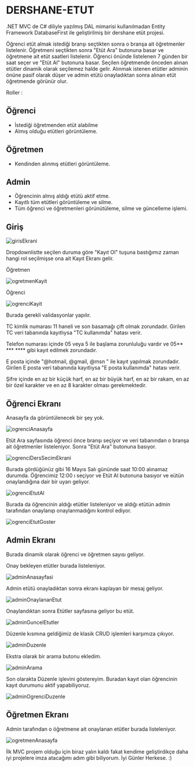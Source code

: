 
# DERSHANE-ETUT
.NET MVC de C# diliyle yazılmış DAL mimarisi kullanılmadan Entity Framework DatabaseFirst ile geliştirilmiş bir dershane etüt projesi.

Öğrenci etüt almak istediği branşı seçtikten sonra o branşa ait öğretmenler listelenir. Öğretmeni seçtikten sonra "Etüt Ara" butonuna basar ve öğretmene ait etüt saatleri listelenir. Öğrenci önünde listelenen 7 günden bir saat seçer ve "Etüt Al" butonuna basar. Seçilen öğretmende önceden alınan etütler dinamik olarak seçilemez halde gelir. Alınmak istenen etütler adminin önüne pasif olarak düşer ve admin etütü onayladıktan sonra alınan etüt öğretmende görünür olur.


Roller :











## Öğrenci

- İstediği öğretmenden etüt alabilme
- Almış olduğu etütleri görüntüleme.


## Öğretmen

- Kendinden alınmış etütleri görüntüleme.


## Admin

- Öğrencinin almış aldığı etütü aktif etme.
- Kayıtlı tüm etütleri görüntüleme ve silme.
- Tüm öğrenci ve öğretmenleri görünütüleme, silme ve güncelleme işlemi.






  
## Giriş 

![girisEkrani](https://github.com/itegrisu/DERSHANE-ETUT/assets/104738076/204b135d-6466-42b3-b5e0-81ad638b597d)

  Dropdownlistte seçilen duruma göre "Kayıt Ol" tuşuna bastığımız zaman hangi rol seçilmişse ona ait Kayıt Ekranı gelir.

 Öğretmen

  ![ogretmenKayit](https://github.com/itegrisu/DERSHANE-ETUT/assets/104738076/d37efb8a-7ce6-4898-b020-dff38509698a)

Öğrenci

  ![ogrenciKayit](https://github.com/itegrisu/DERSHANE-ETUT/assets/104738076/ca043349-21e7-4b27-906c-e10dc5ae387a)

Burada gerekli validasyonlar yapılır.

TC kimlik numarası 11 haneli ve son basamağı çift olmak zorundadır. Girilen TC veri tabanında kayıtlıysa "TC kullanımda" hatası verir.

Telefon numarası içinde 05 veya 5 ile başlama zorunluluğu vardır ve 05** *** **** gibi kayıt edilmek zorundadır.

E posta içinde "@hotmail, @gmail, @msn " ile kayıt yapılmak zorundadır. Girilen E posta veri tabanında kayıtlıysa "E posta kullanımda" hatası verir.

Şifre içinde en az bir küçük harf, en az bir büyük harf, en az bir rakam, en az bir özel karakter ve en az 8 karakter olması gerekmektedir. 


## Öğrenci Ekranı 

Anasayfa da görüntülenecek bir şey yok.

![ogrenciAnasayfa](https://github.com/itegrisu/DERSHANE-ETUT/assets/104738076/da889176-4b3c-4663-92b6-329e386a0913)

Etüt Ara sayfasında öğrenci önce branşı seçiyor ve veri tabanından o branşa ait öğretmenler listeleniyor. Sonra "Etüt Ara" butonuna basıyor.

![ogrenciDersSecimEkrani](https://github.com/itegrisu/DERSHANE-ETUT/assets/104738076/5bc48965-ead0-443e-8c1e-049c54db5fa2)

Burada gördüğünüz gibi 16 Mayıs Salı gününde saat 10:00 alınamaz durumda. Öğrencimiz 12:00 ı seçiyor ve Etüt Al butonuna basıyor ve eütün onaylandığına dair bir uyarı geliyor.

![ogrenciEtutAl](https://github.com/itegrisu/DERSHANE-ETUT/assets/104738076/60be49b8-8c72-4efd-8157-30fc8221d5db)

Burada da öğrencinin aldığı etütler listeleniyor ve aldığı etütün admin tarafından onaylanıp onaylanmadığını kontrol ediyor.

![ogrenciEtutGoster](https://github.com/itegrisu/DERSHANE-ETUT/assets/104738076/fda7bf53-d8a9-430a-b945-af568b3198fc)

## Admin Ekranı

Burada dinamik olarak öğrenci ve öğretmen sayısı geliyor.

Onay bekleyen etütler burada listeleniyor.

![adminAnasayfasi](https://github.com/itegrisu/DERSHANE-ETUT/assets/104738076/87ed9f16-a4bd-40a9-b374-9a37fe84041b)

Admin etütü onayladıktan sonra ekranı kaplayan bir mesaj geliyor.

![adminOnaylananEtut](https://github.com/itegrisu/DERSHANE-ETUT/assets/104738076/2c903bf9-6cb5-4946-a27f-87107de277f6)


Onaylandıktan sonra Etütler sayfasına geliyor bu etüt.

![adminGuncelEtutler](https://github.com/itegrisu/DERSHANE-ETUT/assets/104738076/cadd51cb-4334-49a1-a4d6-1e1d2441cd6a)

Düzenle kısmına geldiğimiz de klasik CRUD işlemleri karşımıza çıkıyor. 

![adminDuzenle](https://github.com/itegrisu/DERSHANE-ETUT/assets/104738076/e5fd46e5-2467-4b6f-a53e-65eac5a89e0b)

Ekstra olarak bir arama butonu ekledim.

![adminArama](https://github.com/itegrisu/DERSHANE-ETUT/assets/104738076/f3399e52-e67e-47d3-a1db-05dfa728cf7e)

Son olarakta Düzenle işlevini göstereyim. Buradan kayıt olan öğrencinin kayıt durumunu aktif yapabiliyoruz.

![adminOgrenciDuzenle](https://github.com/itegrisu/DERSHANE-ETUT/assets/104738076/6b56eb65-c666-4b88-8253-52aac1cb788b)

## Öğretmen Ekranı

Admin tarafından o öğretmene ait onaylanan etütler burada listeleniyor.

![ogretmenAnasayfa](https://github.com/itegrisu/DERSHANE-ETUT/assets/104738076/c918d446-ecf9-4037-8157-612987d9673a)


İlk MVC projem olduğu için biraz yalın kaldı fakat kendime geliştirdikçe daha iyi projelere imza atacağımı adım gibi biliyorum. İyi Günler Herkese. :)